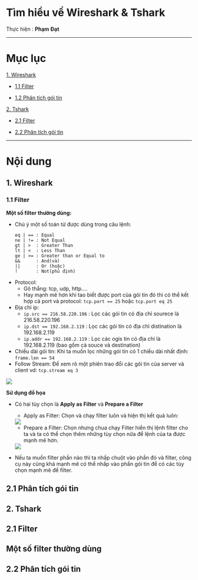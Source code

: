 # Tìm hiểu về Wireshark & Tshark

Thực hiện : **Phạm Đạt**

---
 
# Mục lục

[1. Wireshark](#1)

- [ 1.1 Filter]( #1.1)

- [ 1.2 Phân tích gói tin]( #1.2)

[2. Tshark](#2)

- [ 2.1 Filter]( #2.1)

- [ 2.2 Phân tích gói tin]( #2.2)


---

# Nội dung

<a name="1"></a>
## 1. Wireshark

<a name="1.1"></a>
### 1.1 Filter

**Một số filter thường dùng:**
- Chú ý một số toán tử được dùng trong câu lệnh:
	```
	eq | == : Equal
	ne | != : Not Equal
	gt | >  : Greater Than
	lt | <  : Less Than
	ge | >= : Greater than or Equal to
	&&      : And(và)
	||      : Or (hoặc) 
	!		: Not(phủ định)  
	 ```  
- Protocol: 
	- Gõ thẳng: tcp, udp, http....
	- Hay mạnh mẽ hơn khi tao biết được port của gói tin đó thì có thể kết hợp cả port và protocol:
	`tcp.port == 25` hoặc `tcp.port eq 25`
- Địa chỉ ip:
	- `ip.src == 216.58.220.196` : Lọc các gói tin có địa chỉ sourece là 216.58.220.196
	- `ip.dst == 192.168.2.119`  : Lọc các gói tin có địa chỉ distination là 192.168.2.119
	- `ip.addr == 192.168.2.119` : Lọc các ogis tin có địa chỉ là 192.168.2.119 (bao gồm cả souce và destination)
- Chiều dài gói tin:
	Khi ta muốn lọc những gói tin có 1 chiều dài nhất định: `frame.len == 54` 
- Follow Stream: Để xem rõ một phiên trao đổi các gói tin của server và client
vd: `tcp.stream eq 3`
<img src="https://i.imgur.com/ilmktBX.png"> 

**Sử dụng đồ họa**
- Có hai tùy chọn là **Apply as Filter** và **Prepare a Filter**
	- Apply as Filter: Chọn và chạy filter luôn và hiện thị kết quả luôn:
	<img src="https://i.imgur.com/duRYrqc.png">




	- Prepare a Filter: Chọn nhưng chua chạy Filter hiển thị lệnh filter cho ta và ta có thể chọn thêm những tùy chọn nữa để lệnh của ta được mạnh mẽ hơn.
	<img src="https://i.imgur.com/EQ7KQwk.png">
- Nếu ta muốn filter phần nào thì ta nhấp chuột vào phần đó và filter, công cụ này cũng khá mạnh mẽ có thể nhấp vào phần gói tin để có các tùy chọn mạnh mẽ để filter.
<a name="1"></a>
## 2.1 Phân tích gói tin







<a name="2"></a>
## 2. Tshark

<a name="2.1"></a>
## 2.1 Filter
Một số **filter** thường dùng
- 

<a name="2.2"></a>
## 2.2 Phân tích gói tin





